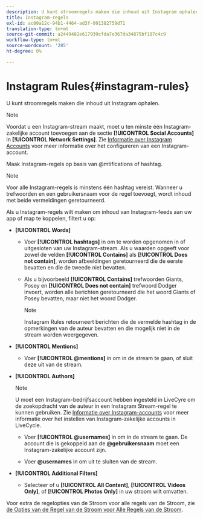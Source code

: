 ```yaml
---
description: U kunt stroomregels maken die inhoud uit Instagram ophalen.
title: Instagram-regels
exl-id: ac00a12c-94b1-4464-ad3f-991382759d71
translation-type: tm+mt
source-git-commit: a2449482e617939cfda7e367da34875bf187c4c9
workflow-type: tm+mt
source-wordcount: '285'
ht-degree: 0%

---
```


# Instagram Rules{#instagram-rules}

U kunt stroomregels maken die inhoud uit Instagram ophalen.

>[!NOTE]
>
>Voordat u een Instagram-stream maakt, moet u ten minste één Instagram-zakelijke account toevoegen aan de sectie **[!UICONTROL Social Accounts]** in **[!UICONTROL Network Settings]**. Zie [Informatie over Instagram Accounts](../c-users-creating-accounts-with-studio-access/t-configure-social-accout-instagram/c-about-instagram-accounts.md#c_about_instagram_accounts) voor meer informatie over het configureren van een Instagram-account.

Maak Instagram-regels op basis van @mtifications of hashtag.

>[!NOTE]
>
>Voor alle Instagram-regels is minstens één hashtag vereist. Wanneer u trefwoorden en een gebruikersnaam voor de regel toevoegt, wordt inhoud met beide vermeldingen geretourneerd.

Als u Instagram-regels wilt maken om inhoud van Instagram-feeds aan uw app of map te koppelen, filtert u op:

* **[!UICONTROL Words]**

   * Voer **[!UICONTROL hashtags]** in om te worden opgenomen in of uitgesloten van uw Instagram-stream. Als u waarden opgeeft voor zowel de velden **[!UICONTROL Contains]** als **[!UICONTROL Does not contain]**, worden afbeeldingen geretourneerd die de eerste bevatten en die de tweede niet bevatten.

   * Als u bijvoorbeeld **[!UICONTROL Contains]** trefwoorden Giants, Posey en **[!UICONTROL Does not contain]** trefwoord Dodger invoert, worden alle berichten geretourneerd die het woord Giants of Posey bevatten, maar niet het woord Dodger.

      >[!NOTE]
      >
      >Instagram Rules retourneert berichten die de vermelde hashtag in de opmerkingen van de auteur bevatten en die mogelijk niet in de stream worden weergegeven.

* **[!UICONTROL Mentions]**

   * Voer **[!UICONTROL @mentions]** in om in de stream te gaan, of sluit deze uit van de stream.

* **[!UICONTROL Authors]**

   >[!NOTE]
   >
   >U moet een Instagram-bedrijfsaccount hebben ingesteld in LiveCyre om de zoekopdracht van de auteur in een Instagram Stream-regel te kunnen gebruiken. Zie [Informatie over Instagram-accounts](../c-users-creating-accounts-with-studio-access/t-configure-social-accout-instagram/c-about-instagram-accounts.md#c_about_instagram_accounts) voor meer informatie over het instellen van Instagram-zakelijke accounts in LiveCycle.

   * Voer **[!UICONTROL @usernames]** in om in de stream te gaan. De account die is gekoppeld aan de **@gebruikersnaam** moet een Instagram-zakelijke account zijn.

   * Voer **@usernames** in om uit te sluiten van de stream.

* **[!UICONTROL Additional Filters]**

   * Selecteer of u **[!UICONTROL All Content]**, **[!UICONTROL Videos Only]**, of **[!UICONTROL Photos Only]** in uw stroom wilt omvatten.

Voor extra de regelopties van de Stroom voor alle regels van de Stroom, zie [de Opties van de Regel van de Stroom voor Alle Regels van de Stroom](../c-streams/c-stream-rule-options-for-all-stream-rules.md#c_stream_rule_options_for_all_stream_rules).
